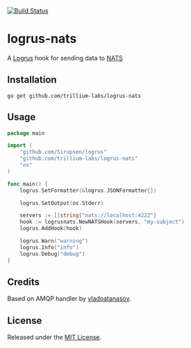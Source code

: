 [![Build Status](https://semaphoreci.com/api/v1/ehoward/logrus-nats/branches/master/shields_badge.svg)](https://semaphoreci.com/ehoward/logrus-nats)

# logrus-nats

A [Logrus]( https://github.com/Sirupsen/logrus) hook for sending data to [NATS]( http://nats.io/)

## Installation
	go get github.com/trillium-labs/logrus-nats

## Usage

```go
package main

import (
	"github.com/Sirupsen/logrus"
	"github.com/trillium-labs/logrus-nats"
	"os"
)

func main() {
	logrus.SetFormatter(&logrus.JSONFormatter{})

	logrus.SetOutput(os.Stderr)

	servers := []string{"nats://localhost:4222"}
	hook := logrusnats.NewNATSHook(servers, "my-subject")
	logrus.AddHook(hook)

	logrus.Warn("warning")
	logrus.Info("info")
	logrus.Debug("debug")
}
```

## Credits
Based on AMQP handler by [vladoatanasov](https://github.com/vladoatanasov/logrus_amqp).

## License
Released under the [MIT License](http://www.opensource.org/licenses/MIT).
